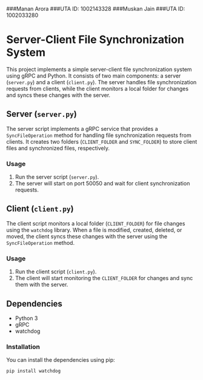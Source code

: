 ###Manan Arora
###UTA ID: 1002143328
###Muskan Jain 
###UTA ID: 1002033280

# Server-Client File Synchronization System

This project implements a simple server-client file synchronization system using gRPC and Python. It consists of two main components: a server (`server.py`) and a client (`client.py`). The server handles file synchronization requests from clients, while the client monitors a local folder for changes and syncs these changes with the server.

## Server (`server.py`)

The server script implements a gRPC service that provides a `SyncFileOperation` method for handling file synchronization requests from clients. It creates two folders (`CLIENT_FOLDER` and `SYNC_FOLDER`) to store client files and synchronized files, respectively.

### Usage
1. Run the server script (`server.py`).
2. The server will start on port 50050 and wait for client synchronization requests.

## Client (`client.py`)

The client script monitors a local folder (`CLIENT_FOLDER`) for file changes using the `watchdog` library. When a file is modified, created, deleted, or moved, the client syncs these changes with the server using the `SyncFileOperation` method.

### Usage
1. Run the client script (`client.py`).
2. The client will start monitoring the `CLIENT_FOLDER` for changes and sync them with the server.

## Dependencies
- Python 3
- gRPC
- watchdog

### Installation
You can install the dependencies using pip:
```bash
pip install watchdog
```

